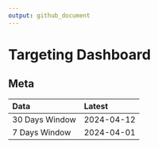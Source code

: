 ```yaml
---
output: github_document
---
```


# Targeting Dashboard



## Meta


|Data           |Latest     |
|:--------------|:----------|
|30 Days Window |2024-04-12 |
|7 Days Window  |2024-04-01 |
